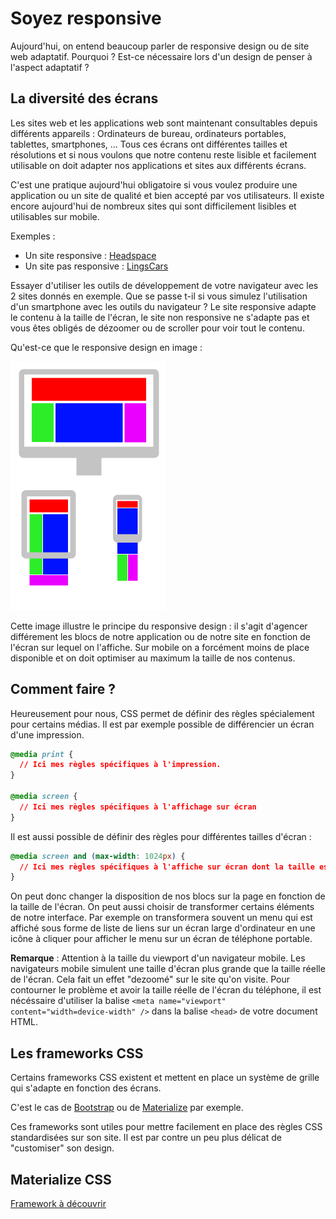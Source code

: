# Soyez responsive

Aujourd'hui, on entend beaucoup parler de responsive design ou de site web adaptatif. Pourquoi ? Est-ce nécessaire lors d'un design de penser à l'aspect adaptatif ?

## La diversité des écrans

Les sites web et les applications web sont maintenant consultables depuis différents appareils : Ordinateurs de bureau, ordinateurs portables, tablettes, smartphones, ... Tous ces écrans ont différentes tailles et résolutions et si nous voulons que notre contenu reste lisible et facilement utilisable on doit adapter nos applications et sites aux différents écrans.

C'est une pratique aujourd'hui obligatoire si vous voulez produire une application ou un site de qualité et bien accepté par vos utilisateurs. Il existe encore aujourd'hui de nombreux sites qui sont difficilement lisibles et utilisables sur mobile.

Exemples :

* Un site responsive : [Headspace](https://www.headspace.com/)
* Un site pas responsive : [LingsCars](https://www.lingscars.com/)

Essayer d'utiliser les outils de développement de votre navigateur avec les 2 sites donnés en exemple. Que se passe t-il si vous simulez l'utilisation d'un smartphone avec les outils du navigateur ? Le site responsive adapte le contenu à la taille de l'écran, le site non responsive ne s'adapte pas et vous êtes obligés de dézoomer ou de scroller pour voir tout le contenu.

Qu'est-ce que le responsive design en image :

![Responsive web design](../../html-css/1-introduction/images/responsive_layout.png)

Cette image illustre le principe du responsive design : il s'agit d'agencer différement les blocs de notre application ou de notre site en fonction de l'écran sur lequel on l'affiche. Sur mobile on a forcément moins de place disponible et on doit optimiser au maximum la taille de nos contenus.

## Comment faire ?

Heureusement pour nous, CSS permet de définir des règles spécialement pour certains médias. Il est par exemple possible de différencier un écran d'une impression.

```css
@media print {
  // Ici mes règles spécifiques à l'impression.
}

@media screen {
  // Ici mes règles spécifiques à l'affichage sur écran
}
```

Il est aussi possible de définir des règles pour différentes tailles d'écran :

```css
@media screen and (max-width: 1024px) {
  // Ici mes règles spécifiques à l'affiche sur écran dont la taille est inférieure à 1024px.
}
```

On peut donc changer la disposition de nos blocs sur la page en fonction de la taille de l'écran. On peut aussi choisir de transformer certains éléments de notre interface. Par exemple on transformera souvent un menu qui est affiché sous forme de liste de liens sur un écran large d'ordinateur en une icône à cliquer pour afficher le menu sur un écran de téléphone portable.

**Remarque** : Attention à la taille du viewport d'un navigateur mobile. Les navigateurs mobile simulent une taille d'écran plus grande que la taille réelle de l'écran. Cela fait un effet "dezoomé" sur le site qu'on visite. Pour contourner le problème et avoir la taille réelle de l'écran du téléphone, il est nécéssaire d'utiliser la balise `<meta name="viewport" content="width=device-width" />` dans la balise `<head>` de votre document HTML.

## Les frameworks CSS

Certains frameworks CSS existent et mettent en place un système de grille qui s'adapte en fonction des écrans.

C'est le cas de [Bootstrap](https://getbootstrap.com/) ou de [Materialize](https://materializecss.com) par exemple.

Ces frameworks sont utiles pour mettre facilement en place des règles CSS standardisées sur son site. Il est par contre un peu plus délicat de "customiser" son design.

## Materialize CSS

[Framework à découvrir](materialize.md)